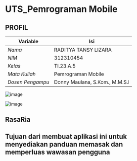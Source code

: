 # UTS_Pemrograman Mobile
## PROFIL
| Variable           |             Isi            |
| -------------------|----------------------------|
| *Nama*           |         RADITYA TANSY LIZARA       |
| *NIM*            |          312310454       |
| *Kelas*          |          TI.23.A.5         |
| *Mata Kuliah*    |     Pemrograman Mobile     |
| *Dosen Pengampu* |Donny Maulana, S.Kom., M.M.S.I  |


![image](https://github.com/user-attachments/assets/7a5dffeb-97df-400f-8b42-ebcf9b404426)


![image](https://github.com/user-attachments/assets/9770769b-78f2-4954-a57f-6ed9ec9dde1a)



## RasaRia
## Tujuan dari membuat aplikasi ini untuk menyediakan panduan memasak dan memperluas wawasan pengguna
